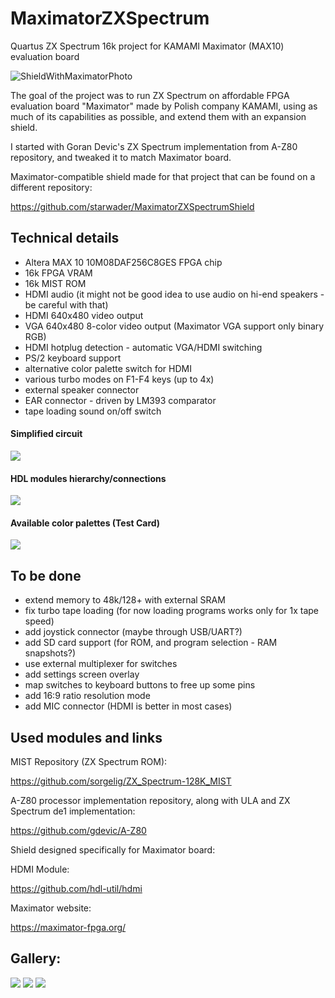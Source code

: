 # MaximatorZXSpectrum
Quartus ZX Spectrum 16k project for KAMAMI Maximator (MAX10) evaluation board

![ShieldWithMaximatorPhoto](https://imgur.com/GexztU0.png)

The goal of the project was to run ZX Spectrum on affordable FPGA evaluation board "Maximator" made by Polish company KAMAMI, using as much of its capabilities as possible, and extend them with an expansion shield.

I started with Goran Devic's ZX Spectrum implementation from A-Z80 repository, and tweaked it to match Maximator board. 

Maximator-compatible shield made for that project that can be found on a different repository:

https://github.com/starwader/MaximatorZXSpectrumShield

## Technical details

- Altera MAX 10 10M08DAF256C8GES FPGA chip 
- 16k FPGA VRAM
- 16k MIST ROM
- HDMI audio (it might not be good idea to use audio on hi-end speakers - be careful with that)
- HDMI 640x480 video output
- VGA 640x480 8-color video output (Maximator VGA support only binary RGB)
- HDMI hotplug detection - automatic VGA/HDMI switching 
- PS/2 keyboard support
- alternative color palette switch for HDMI 
- various turbo modes on F1-F4 keys (up to 4x)
- external speaker connector 
- EAR connector - driven by LM393 comparator 
- tape loading sound on/off switch

#### Simplified circuit 
![](https://i.imgur.com/X4bzzky.png)

#### HDL modules hierarchy/connections
![](https://i.imgur.com/zn9eMDx.png)

#### Available color palettes (Test Card)
![](https://i.imgur.com/8AmzASd.png)

## To be done

- extend memory to 48k/128+ with external SRAM
- fix turbo tape loading (for now loading programs works only for 1x tape speed)
- add joystick connector (maybe through USB/UART?)
- add SD card support (for ROM, and program selection - RAM snapshots?)
- use external multiplexer for switches 
- add settings screen overlay
- map switches to keyboard buttons to free up some pins
- add 16:9 ratio resolution mode
- add MIC connector (HDMI is better in most cases)

## Used modules and links

MIST Repository (ZX Spectrum ROM):

https://github.com/sorgelig/ZX_Spectrum-128K_MIST

A-Z80 processor implementation repository, along with ULA and ZX Spectrum de1 implementation:

https://github.com/gdevic/A-Z80

Shield designed specifically for Maximator board:

HDMI Module:

https://github.com/hdl-util/hdmi

Maximator website:

https://maximator-fpga.org/


## Gallery:
![](https://i.imgur.com/qGC39a9.png)
![](https://i.imgur.com/Q0c3y8E.png)
![](https://i.imgur.com/84yosS4.png)
